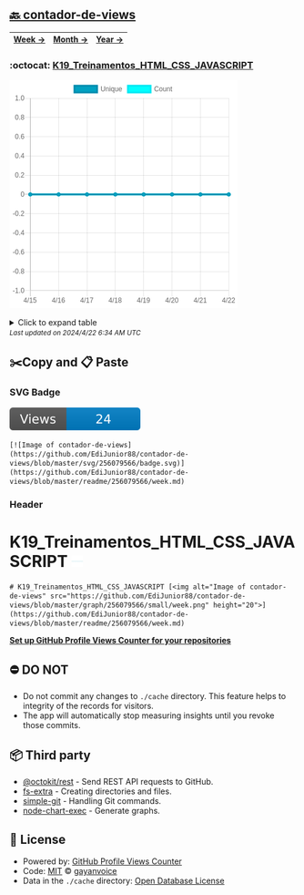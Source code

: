 ## [🔙 contador-de-views](https://github.com/EdiJunior88/contador-de-views)
| [**Week →**](https://github.com/EdiJunior88/contador-de-views/blob/master/readme/256079566/week.md) | [**Month →**](https://github.com/EdiJunior88/contador-de-views/blob/master/readme/256079566/month.md) | [**Year →**](https://github.com/EdiJunior88/contador-de-views/blob/master/readme/256079566/year.md) |
| ---- | ---- | ----- |
### :octocat: [K19_Treinamentos_HTML_CSS_JAVASCRIPT](https://github.com/EdiJunior88/K19_Treinamentos_HTML_CSS_JAVASCRIPT)
![Image of contador-de-views](https://github.com/EdiJunior88/contador-de-views/blob/master/graph/256079566/large/week.png)

<details>
	<summary>Click to expand table</summary>
	<h2>:calendar: Week Page Views Table</h2>
<table>
	<tr>
		<th>
			Last Updated
		</th>
		<th>
			Unique
		</th>
		<th>
			Count
		</th>
	</tr>
	<tr>
		<td>
			<code>2024/4/22</code>
		</td>
		<td>
			<code>0</code>
		</td>
		<td>
			<code>0</code>
		</td>
	</tr>
	<tr>
		<td>
			<code>2024/4/21</code>
		</td>
		<td>
			<code>0</code>
		</td>
		<td>
			<code>0</code>
		</td>
	</tr>
	<tr>
		<td>
			<code>2024/4/20</code>
		</td>
		<td>
			<code>0</code>
		</td>
		<td>
			<code>0</code>
		</td>
	</tr>
	<tr>
		<td>
			<code>2024/4/19</code>
		</td>
		<td>
			<code>0</code>
		</td>
		<td>
			<code>0</code>
		</td>
	</tr>
	<tr>
		<td>
			<code>2024/4/18</code>
		</td>
		<td>
			<code>0</code>
		</td>
		<td>
			<code>0</code>
		</td>
	</tr>
	<tr>
		<td>
			<code>2024/4/17</code>
		</td>
		<td>
			<code>0</code>
		</td>
		<td>
			<code>0</code>
		</td>
	</tr>
	<tr>
		<td>
			<code>2024/4/16</code>
		</td>
		<td>
			<code>0</code>
		</td>
		<td>
			<code>0</code>
		</td>
	</tr>
	<tr>
		<td>
			<code>2024/4/15</code>
		</td>
		<td>
			<code>0</code>
		</td>
		<td>
			<code>0</code>
		</td>
	</tr>
</table>

</details>
<small><i>Last updated on 2024/4/22 6:34 AM UTC</i></small>

## ✂️Copy and 📋 Paste
### SVG Badge
[![Image of contador-de-views](https://github.com/EdiJunior88/contador-de-views/blob/master/svg/256079566/badge.svg)](https://github.com/EdiJunior88/contador-de-views/blob/master/readme/256079566/week.md)
```readme
[![Image of contador-de-views](https://github.com/EdiJunior88/contador-de-views/blob/master/svg/256079566/badge.svg)](https://github.com/EdiJunior88/contador-de-views/blob/master/readme/256079566/week.md)
```
### Header
# K19_Treinamentos_HTML_CSS_JAVASCRIPT [<img alt="Image of contador-de-views" src="https://github.com/EdiJunior88/contador-de-views/blob/master/graph/256079566/small/week.png" height="20">](https://github.com/EdiJunior88/contador-de-views/blob/master/readme/256079566/week.md)
```readme
# K19_Treinamentos_HTML_CSS_JAVASCRIPT [<img alt="Image of contador-de-views" src="https://github.com/EdiJunior88/contador-de-views/blob/master/graph/256079566/small/week.png" height="20">](https://github.com/EdiJunior88/contador-de-views/blob/master/readme/256079566/week.md)
```
[**Set up GitHub Profile Views Counter for your repositories**](https://github.com/gayanvoice/github-profile-views-counter)
## ⛔ DO NOT
- Do not commit any changes to `./cache` directory. This feature helps to integrity of the records for visitors.
- The app will automatically stop measuring insights until you revoke those commits.
## 📦 Third party

- [@octokit/rest](https://www.npmjs.com/package/@octokit/rest) - Send REST API requests to GitHub.
- [fs-extra](https://www.npmjs.com/package/fs-extra) - Creating directories and files.
- [simple-git](https://www.npmjs.com/package/simple-git) - Handling Git commands.
- [node-chart-exec](https://www.npmjs.com/package/node-chart-exec) - Generate graphs.
## 📄 License
- Powered by: [GitHub Profile Views Counter](https://github.com/gayanvoice/github-profile-views-counter)
- Code: [MIT](./LICENSE) © [gayanvoice](https://github.com/gayanvoice/github-profile-views-counter)
- Data in the `./cache` directory: [Open Database License](https://opendatacommons.org/licenses/odbl/1-0/)